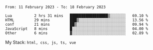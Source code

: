 <!--START_SECTION:waka-->

```text
From: 11 February 2023 - To: 18 February 2023

Lua          2 hrs 31 mins   █████████████████▒░░░░░░░   69.10 %
HTML         29 mins         ███▒░░░░░░░░░░░░░░░░░░░░░   13.56 %
conf         21 mins         ██▒░░░░░░░░░░░░░░░░░░░░░░   09.94 %
JavaScript   8 mins          █░░░░░░░░░░░░░░░░░░░░░░░░   04.00 %
Other        6 mins          ▓░░░░░░░░░░░░░░░░░░░░░░░░   02.89 %
```

<!--END_SECTION:waka-->
My Stack: `html, css, js, ts, vue`
